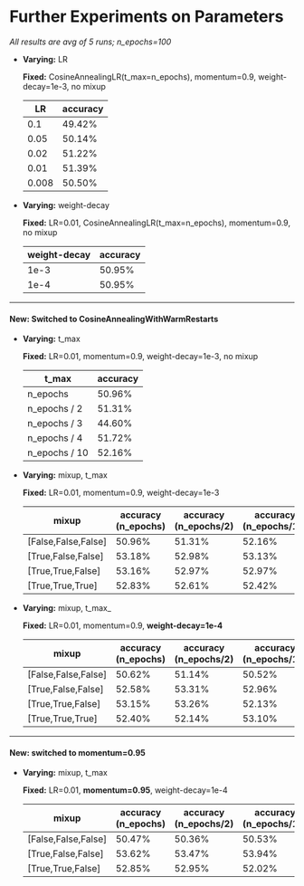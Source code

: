 # Further Experiments on Parameters

_All results are avg of 5 runs; n_epochs=100_


- **Varying:** LR

    **Fixed:** CosineAnnealingLR(t_max=n_epochs), momentum=0.9, weight-decay=1e-3, no mixup
    
  | LR   | accuracy |
  |-------|-----------|
  |  0.1  | 49.42% |
  | 0.05 | 50.14% |
  | 0.02 | 51.22% |
  | 0.01 | 51.39% |
  |0.008| 50.50% |


- **Varying:** weight-decay

    **Fixed:** LR=0.01, CosineAnnealingLR(t_max=n_epochs),  momentum=0.9, no mixup

  | weight-decay | accuracy |
  |-----------------|------------|
  | 1e-3 | 50.95% |
  | 1e-4 | 50.95% |

-------------------------------------------------------
#### New: Switched to CosineAnnealingWithWarmRestarts

- **Varying:** t_max

    **Fixed:** LR=0.01, momentum=0.9, weight-decay=1e-3, no mixup
  
  |   t_max | accuracy | 
  |-----------|------------|
  | n_epochs | 50.96% |
  | n_epochs / 2 | 51.31% |
  | n_epochs / 3 | 44.60% |
  | n_epochs / 4 | 51.72% |
  | n_epochs / 10 | 52.16% |


- **Varying:** mixup, t_max

    **Fixed:** LR=0.01, momentum=0.9, weight-decay=1e-3
  
  | mixup | accuracy (n_epochs) | accuracy (n_epochs/2) | accuracy (n_epochs/10) |
  |--------|----------|-----------|---------|
  | [False,False,False] | 50.96% | 51.31% | 52.16% |
  | [True,False,False]  | 53.18% | 52.98% | 53.13% |
  | [True,True,False]  | 53.16% | 52.97%  | 52.97% |
  | [True,True,True]   | 52.83% | 52.61% | 52.42% |


- **Varying:** mixup, t_max_

    **Fixed:** LR=0.01, momentum=0.9, **weight-decay=1e-4**
  
  | mixup | accuracy (n_epochs) | accuracy (n_epochs/2) | accuracy (n_epochs/10) |
  |------|-------|-----------|--------|
  | [False,False,False] | 50.62% | 51.14% | 50.52% |
  | [True,False,False]  | 52.58% | 53.31% | 52.96% |
  | [True,True,False]  | 53.15% | 53.26% | 52.13% |
  | [True,True,True]   | 52.40% | 52.14% | 53.10% |

-------------------------------------------------------
#### New: switched to momentum=0.95

- **Varying:** mixup, t_max

    **Fixed:** LR=0.01, **momentum=0.95**, weight-decay=1e-4
    
  | mixup | accuracy (n_epochs) | accuracy (n_epochs/2) | accuracy (n_epochs/10) |
  |-------|--------------------|----------|-----------|
  | [False,False,False] | 50.47% | 50.36% | 50.53% |
  | [True,False,False]  | 53.62% | 53.47% | 53.94% |
  | [True,True,False]  | 52.85% | 52.95% | 52.02% |
